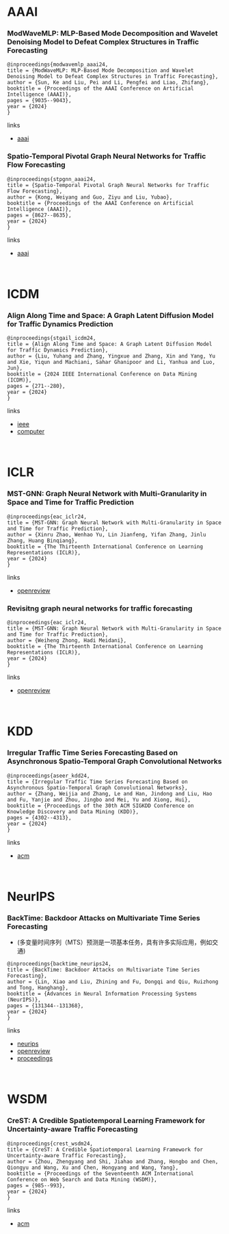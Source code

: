 # AAAI
### ModWaveMLP: MLP-Based Mode Decomposition and Wavelet Denoising Model to Defeat Complex Structures in Traffic Forecasting

```
@inproceedings{modwavemlp_aaai24,
title = {ModWaveMLP: MLP-Based Mode Decomposition and Wavelet Denoising Model to Defeat Complex Structures in Traffic Forecasting},
author = {Sun, Ke and Liu, Pei and Li, Pengfei and Liao, Zhifang},
booktitle = {Proceedings of the AAAI Conference on Artificial Intelligence (AAAI)},
pages = {9035--9043},
year = {2024}
}
```

links
- [aaai](https://ojs.aaai.org/index.php/AAAI/article/view/28753)

### Spatio-Temporal Pivotal Graph Neural Networks for Traffic Flow Forecasting

```
@inproceedings{stpgnn_aaai24,
title = {Spatio-Temporal Pivotal Graph Neural Networks for Traffic Flow Forecasting},
author = {Kong, Weiyang and Guo, Ziyu and Liu, Yubao},
booktitle = {Proceedings of the AAAI Conference on Artificial Intelligence (AAAI)},
pages = {8627--8635},
year = {2024}
}
```

links
- [aaai](https://ojs.aaai.org/index.php/AAAI/article/view/28707)
<br />

# ICDM
### Align Along Time and Space: A Graph Latent Diffusion Model for Traffic Dynamics Prediction

```
@inproceedings{stgail_icdm24,
title = {Align Along Time and Space: A Graph Latent Diffusion Model for Traffic Dynamics Prediction},
author = {Liu, Yuhang and Zhang, Yingxue and Zhang, Xin and Yang, Yu and Xie, Yiqun and Machiani, Sahar Ghanipoor and Li, Yanhua and Luo, Jun},
booktitle = {2024 IEEE International Conference on Data Mining (ICDM)},
pages = {271--280},
year = {2024}
}
```

links
- [ieee](https://doi.org/10.1109/ICDM59182.2024.00034)
- [computer](https://doi.ieeecomputersociety.org/10.1109/ICDM59182.2024.00034)
<br />

# ICLR
### MST-GNN: Graph Neural Network with Multi-Granularity in Space and Time for Traffic Prediction

```
@inproceedings{eac_iclr24,
title = {MST-GNN: Graph Neural Network with Multi-Granularity in Space and Time for Traffic Prediction},
author = {Xinru Zhao, Wenhao Yu, Lin Jianfeng, Yifan Zhang, Jinlu Zhang, Huang Binqiang},
booktitle = {The Thirteenth International Conference on Learning Representations (ICLR)},
year = {2024}
}
```

links
- [openreview](https://openreview.net/forum?id=XtND3b9Rv3)

### Revisitng graph neural networks for traffic forecasting

```
@inproceedings{eac_iclr24,
title = {MST-GNN: Graph Neural Network with Multi-Granularity in Space and Time for Traffic Prediction},
author = {Weiheng Zhong, Hadi Meidani},
booktitle = {The Thirteenth International Conference on Learning Representations (ICLR)},
year = {2024}
}
```

links
- [openreview](https://openreview.net/forum?id=EuwZ3Ki81R)
<br />

# KDD
### Irregular Traffic Time Series Forecasting Based on Asynchronous Spatio-Temporal Graph Convolutional Networks

```
@inproceedings{aseer_kdd24,
title = {Irregular Traffic Time Series Forecasting Based on Asynchronous Spatio-Temporal Graph Convolutional Networks},
author = {Zhang, Weijia and Zhang, Le and Han, Jindong and Liu, Hao and Fu, Yanjie and Zhou, Jingbo and Mei, Yu and Xiong, Hui},
booktitle = {Proceedings of the 30th ACM SIGKDD Conference on Knowledge Discovery and Data Mining (KDD)},
pages = {4302--4313},
year = {2024}
}
```

links
- [acm](https://dl.acm.org/doi/10.1145/3637528.3671665)
<br />

# NeurIPS
### BackTime: Backdoor Attacks on Multivariate Time Series Forecasting
- (多变量时间序列（MTS）预测是一项基本任务，具有许多实际应用，例如交通)
```
@inproceedings{backtime_neurips24,
title = {BackTime: Backdoor Attacks on Multivariate Time Series Forecasting},
author = {Lin, Xiao and Liu, Zhining and Fu, Dongqi and Qiu, Ruizhong and Tong, Hanghang},
booktitle = {Advances in Neural Information Processing Systems (NeurIPS)},
pages = {131344--131368},
year = {2024}
}
```

links
- [neurips](https://nips.cc/Conferences/2024/Schedule?showEvent=95645)
- [openreview](https://openreview.net/forum?id=Kl13lipxTW)
- [proceedings](https://papers.nips.cc//paper_files/paper/2024/hash/ed3cd2520148b577039adfade82a5566-Abstract-Conference.html)

<br />

# WSDM
### CreST: A Credible Spatiotemporal Learning Framework for Uncertainty-aware Traffic Forecasting

```
@inproceedings{crest_wsdm24,
title = {CreST: A Credible Spatiotemporal Learning Framework for Uncertainty-aware Traffic Forecasting},
author = {Zhou, Zhengyang and Shi, Jiahao and Zhang, Hongbo and Chen, Qiongyu and Wang, Xu and Chen, Hongyang and Wang, Yang},
booktitle = {Proceedings of the Seventeenth ACM International Conference on Web Search and Data Mining (WSDM)},
pages = {985--993},
year = {2024}
}
```

links
- [acm](https://dl.acm.org/doi/10.1145/3616855.3635759)

